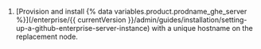 1. [Provision and install {% data variables.product.prodname_ghe_server %}](/enterprise/{{ currentVersion }}/admin/guides/installation/setting-up-a-github-enterprise-server-instance) with a unique hostname on the replacement node.
